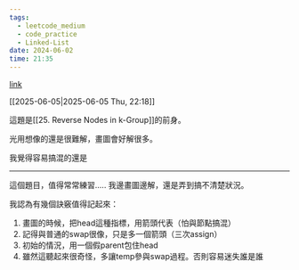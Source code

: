 ```yaml
---
tags:
  - leetcode_medium
  - code_practice
  - Linked-List
date: 2024-06-02
time: 21:35
---
```

[link](https://leetcode.com/problems/swap-nodes-in-pairs/description/)

[[2025-06-05|2025-06-05 Thu, 22:18]]

這題是[[25. Reverse Nodes in k-Group]]的前身。

光用想像的還是很難解，畫圖會好解很多。

我覺得容易搞混的還是

---

這個題目，值得常常練習.....
我邊畫圖邊解，還是弄到搞不清楚狀況。

我認為有幾個訣竅值得記起來：
1. 畫圖的時候，把head這種指標，用箭頭代表（怕與節點搞混）
2. 記得與普通的swap很像，只是多一個箭頭（三次assign）
3. 初始的情況，用一個假parent包住head
4. 雖然這聽起來很奇怪，多讓temp參與swap過程。否則容易迷失誰是誰
 